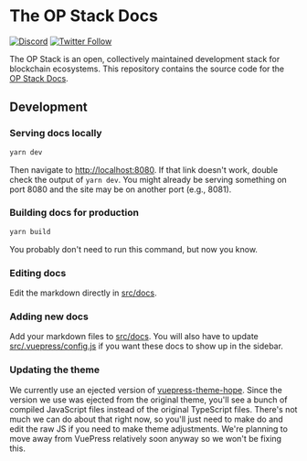 # The OP Stack Docs

[![Discord](https://img.shields.io/discord/667044843901681675.svg?color=768AD4&label=discord&logo=https%3A%2F%2Fdiscordapp.com%2Fassets%2F8c9701b98ad4372b58f13fd9f65f966e.svg)](https://discord.gg/optimism)
[![Twitter Follow](https://img.shields.io/twitter/follow/optimismPBC.svg?label=optimismPBC&style=social)](https://twitter.com/optimismPBC)

The OP Stack is an open, collectively maintained development stack for blockchain ecosystems.
This repository contains the source code for the [OP Stack Docs](https://stack.optimism.io).

## Development

### Serving docs locally

```sh
yarn dev
```

Then navigate to [http://localhost:8080](http://localhost:8080).
If that link doesn't work, double check the output of `yarn dev`.
You might already be serving something on port 8080 and the site may be on another port (e.g., 8081).

### Building docs for production

```sh
yarn build
```

You probably don't need to run this command, but now you know.

### Editing docs

Edit the markdown directly in [src/docs](./src/docs).

### Adding new docs

Add your markdown files to [src/docs](./src/docs).
You will also have to update [src/.vuepress/config.js](./src/.vuepress/config.js) if you want these docs to show up in the sidebar.

### Updating the theme

We currently use an ejected version of [vuepress-theme-hope](https://vuepress-theme-hope.github.io/).
Since the version we use was ejected from the original theme, you'll see a bunch of compiled JavaScript files instead of the original TypeScript files.
There's not much we can do about that right now, so you'll just need to make do and edit the raw JS if you need to make theme adjustments.
We're planning to move away from VuePress relatively soon anyway so we won't be fixing this.
